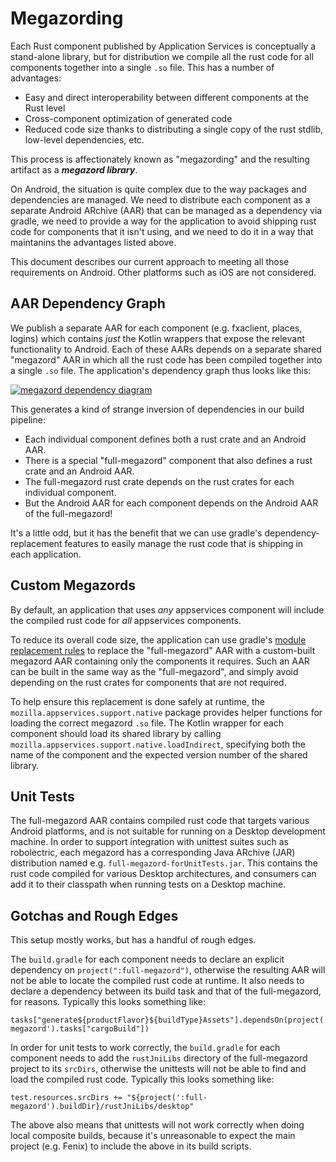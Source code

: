 
# Megazording

Each Rust component published by Application Services is conceptually a stand-alone library, but for
distribution we compile all the rust code for all components together into a single `.so` file. This
has a number of advantages:

* Easy and direct interoperability between different components at the Rust level
* Cross-component optimization of generated code
* Reduced code size thanks to distributing a single copy of the rust stdlib, low-level dependencies, etc.

This process is affectionately known as "megazording" and the resulting artifact as a ***megazord library***.

On Android, the situation is quite complex due to the way packages and dependencies are managed.
We need to distribute each component as a separate Android ARchive (AAR) that can be managed as a dependency
via gradle, we need to provide a way for the application to avoid shipping rust code for components that it
isn't using, and we need to do it in a way that maintanins the advantages listed above.

This document describes our current approach to meeting all those requirements on Android. Other platforms
such as iOS are not considered.

## AAR Dependency Graph

We publish a separate AAR for each component (e.g. fxaclient, places, logins) which contains
*just* the Kotlin wrappers that expose the relevant functionality to Android. Each of these AARs depends on a separate
shared "megazord" AAR in which all the rust code has been compiled together into a single `.so` file.
The application's dependency graph thus looks like this:

[![megazord dependency diagram](https://docs.google.com/drawings/d/e/2PACX-1vTA6wL3ibJRNjKXsmescTfKTx0w_fpr5NcDIF_4T5AsnZfCi8UEEcav8vibocSyKpHOQOk5ysiDBm-D/pub?w=727&h=546)](https://docs.google.com/drawings/d/1owo4wo2F1ePlCq2NS0LmAOG4jRoT_eVBahGNeWHuhJY/)

This generates a kind of strange inversion of dependencies in our build pipeline:

* Each individual component defines both a rust crate and an Android AAR.
* There is a special "full-megazord" component that also defines a rust crate and an Android AAR.
* The full-megazord rust crate depends on the rust crates for each individual component.
* But the Android AAR for each component depends on the Android AAR of the full-megazord!

It's a little odd, but it has the benefit that we can use gradle's dependency-replacement features to easily
manage the rust code that is shipping in each application.

## Custom Megazords

By default, an application that uses *any* appservices component will include the compiled rust code
for *all* appservices components.

To reduce its overall code size, the application can use gradle's [module replacement
rules](https://docs.gradle.org/current/userguide/customizing_dependency_resolution_behavior.html#sec:module_replacement)
to replace the "full-megazord" AAR with a custom-built megazord AAR containing only the components it requires.
Such an AAR can be built in the same way as the "full-megazord", and simply avoid depending on the rust
crates for components that are not required.

To help ensure this replacement is done safely at runtime, the `mozilla.appservices.support.native` package
provides helper functions for loading the correct megazord `.so` file.  The Kotlin wrapper for each component
should load its shared library by calling `mozilla.appservices.support.native.loadIndirect`, specifying both
the name of the component and the expected version number of the shared library.


## Unit Tests

The full-megazord AAR contains compiled rust code that targets various Android platforms, and is not
suitable for running on a Desktop development machine. In order to support integration with unittest
suites such as robolectric, each megazord has a corresponding Java ARchive (JAR) distribution named e.g.
`full-megazord-forUnitTests.jar`. This contains the rust code compiled for various Desktop architectures,
and consumers can add it to their classpath when running tests on a Desktop machine.


## Gotchas and Rough Edges

This setup mostly works, but has a handful of rough edges.

The `build.gradle` for each component needs to declare an explicit dependency on `project(":full-megazord")`,
otherwise the resulting AAR will not be able to locate the compiled rust code at runtime. It also needs to
declare a dependency between its build task and that of the full-megazord, for reasons. Typically this looks something
like:

```
tasks["generate${productFlavor}${buildType}Assets"].dependsOn(project(':full-megazord').tasks["cargoBuild"])
```

In order for unit tests to work correctly, the `build.gradle` for each component needs to add the `rustJniLibs`
directory of the full-megazord project to its `srcDirs`, otherwise the unittests will not be able to find and load
the compiled rust code. Typically this looks something like:

```
test.resources.srcDirs += "${project(':full-megazord').buildDir}/rustJniLibs/desktop"
```

The above also means that unittests will not work correctly when doing local composite builds,
because it's unreasonable to expect the main project (e.g. Fenix) to include the above in its build scripts.

